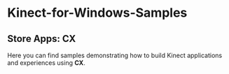 Kinect-for-Windows-Samples 
==========================

## Store Apps: CX

Here you can find samples demonstrating how to build Kinect applications and experiences using **CX**.
